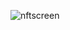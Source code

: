 ![nftscreen](https://github.com/DevJedi1/NFT-Preview-Card/assets/136238143/44b8fa1a-f045-49cd-a1d6-3e13b6bd0eaa)
